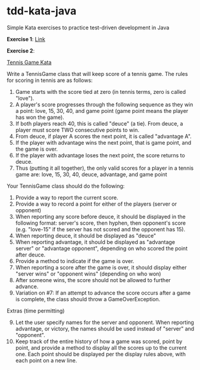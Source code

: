 # tdd-kata-java
Simple Kata exercises to practice test-driven development in Java

**Exercise 1**: [Link](https://osherove.com/tdd-kata-1)

**Exercise 2**: 

<u>Tennis Game Kata</u>

Write a TennisGame class that will keep score of a tennis game. The rules for scoring in tennis are as follows:

1. Game starts with the score tied at zero (in tennis terms, zero is called "love").
2. A player's score progresses through the following sequence as they win a point: love, 15, 30, 40, and game point (game point means the player has won the game).
3. If both players reach 40, this is called "deuce" (a tie). From deuce, a player must score TWO consecutive points to win.
4. From deuce, if player A scores the next point, it is called "advantage A".
5. If the player with advantage wins the next point, that is game point, and the game is over.
6. If the player with advantage loses the next point, the score returns to deuce.
7. Thus (putting it all together), the only valid scores for a player in a tennis game are: love, 15, 30, 40, deuce, advantage, and game point

Your TennisGame class should do the following:

1. Provide a way to report the current score.
2. Provide a way to record a point for either of the players (server or opponent)
3. When reporting any score before deuce, it should be displayed in the following format: server's score, then hyphen, then opponent's score (e.g. "love-15" if the server has not scored and the opponent has 15).
4. When reporting deuce, it should be displayed as "deuce"
5. When reporting advantage, it should be displayed as "advantage server" or "advantage opponent", depending on who scored the point after deuce.
6. Provide a method to indicate if the game is over.
7. When reporting a score after the game is over, it should display either "server wins" or "opponent wins" (depending on who won)
7. After someone wins, the score should not be allowed to further advance. 
8. Variation on #7: If an attempt to advance the score occurs after a game is complete, the class should throw a GameOverException.

Extras (time permitting)

9. Let the user specify names for the server and opponent. When reporting advantage, or victory, the names should be used instead of "server" and "opponent".
10. Keep track of the entire history of how a game was scored, point by point, and provide a method to display all the scores up to the current one. Each point should be displayed per the display rules above, with each point on a new line.


